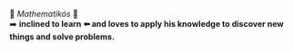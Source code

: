 

:microscope: _Mathematikós_ :telescope: <br>
:arrow_right: <b> inclined to learn <b> :arrow_left: and loves to apply his knowledge to discover new things and solve problems.

<!--
**RicardoSousaPaiva/RicardoSousaPaiva** is a ✨ _special_ ✨ repository because its `README.md` (this file) appears on your GitHub profile.

Here are some ideas to get you started:

- 🔭 I’m currently working on ...
- 🌱 I’m currently learning ...
- 👯 I’m looking to collaborate on ...
- 🤔 I’m looking for help with ...
- 💬 Ask me about ...
- 📫 How to reach me: ...
- 😄 Pronouns: ...
- ⚡ Fun fact: ...
-->

